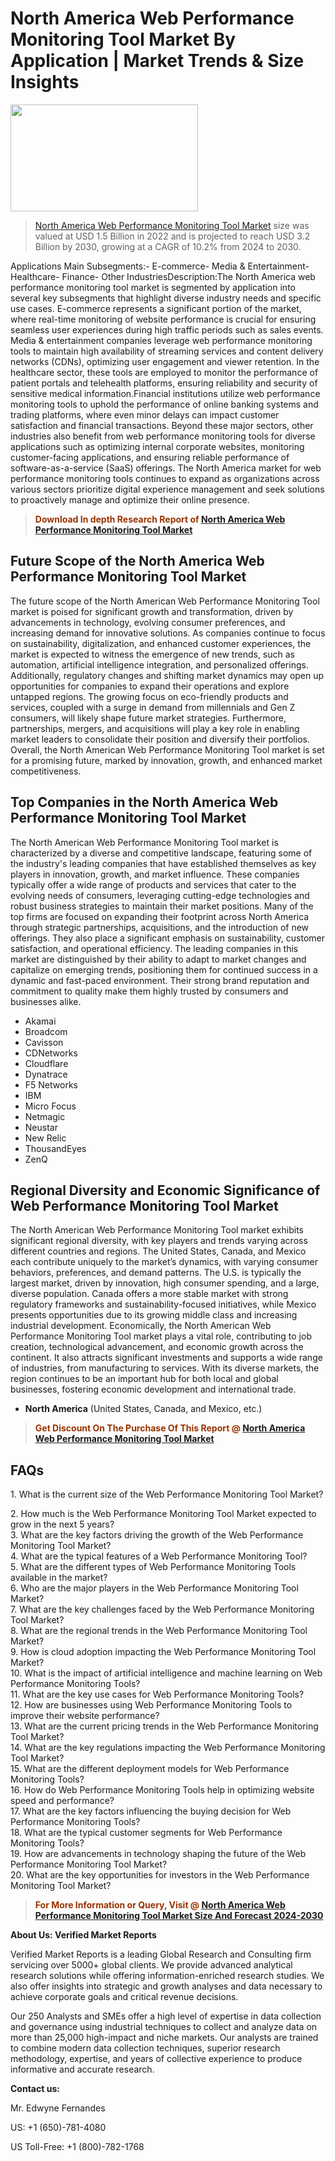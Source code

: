 <p><h1>North America Web Performance Monitoring Tool Market By Application | Market Trends & Size Insights</h1><p><img class="aligncenter size-medium wp-image-105565" src="https://ffe5etoiles.com/wp-content/uploads/2025/01/MST7-300x171.png" alt="" width="300" height="171" /></p><blockquote><p><a href="https://www.verifiedmarketreports.com/download-sample/?rid=221832&utm_source=Github-NA&utm_medium=378" target="_blank">North America Web Performance Monitoring Tool Market</a> size was valued at USD 1.5 Billion in 2022 and is projected to reach USD 3.2 Billion by 2030, growing at a CAGR of 10.2% from 2024 to 2030.</p></blockquote>Applications Main Subsegments:- E-commerce- Media & Entertainment- Healthcare- Finance- Other IndustriesDescription:The North America web performance monitoring tool market is segmented by application into several key subsegments that highlight diverse industry needs and specific use cases. E-commerce represents a significant portion of the market, where real-time monitoring of website performance is crucial for ensuring seamless user experiences during high traffic periods such as sales events. Media & entertainment companies leverage web performance monitoring tools to maintain high availability of streaming services and content delivery networks (CDNs), optimizing user engagement and viewer retention. In the healthcare sector, these tools are employed to monitor the performance of patient portals and telehealth platforms, ensuring reliability and security of sensitive medical information.Financial institutions utilize web performance monitoring tools to uphold the performance of online banking systems and trading platforms, where even minor delays can impact customer satisfaction and financial transactions. Beyond these major sectors, other industries also benefit from web performance monitoring tools for diverse applications such as optimizing internal corporate websites, monitoring customer-facing applications, and ensuring reliable performance of software-as-a-service (SaaS) offerings. The North America market for web performance monitoring tools continues to expand as organizations across various sectors prioritize digital experience management and seek solutions to proactively manage and optimize their online presence.</p><blockquote><p><span style="color: #993300;"><strong>Download In depth Research Report of <a href="https://www.verifiedmarketreports.com/download-sample/?rid=221832&utm_source=Github-NA&utm_medium=378">North America Web Performance Monitoring Tool Market</a></strong></span></p></blockquote><h2>Future Scope of the North America Web Performance Monitoring Tool Market</h2><p>The future scope of the North American Web Performance Monitoring Tool market is poised for significant growth and transformation, driven by advancements in technology, evolving consumer preferences, and increasing demand for innovative solutions. As companies continue to focus on sustainability, digitalization, and enhanced customer experiences, the market is expected to witness the emergence of new trends, such as automation, artificial intelligence integration, and personalized offerings. Additionally, regulatory changes and shifting market dynamics may open up opportunities for companies to expand their operations and explore untapped regions. The growing focus on eco-friendly products and services, coupled with a surge in demand from millennials and Gen Z consumers, will likely shape future market strategies. Furthermore, partnerships, mergers, and acquisitions will play a key role in enabling market leaders to consolidate their position and diversify their portfolios. Overall, the North American Web Performance Monitoring Tool market is set for a promising future, marked by innovation, growth, and enhanced market competitiveness.</p><h2>Top Companies in the North America Web Performance Monitoring Tool Market</h2><p>The North American Web Performance Monitoring Tool market is characterized by a diverse and competitive landscape, featuring some of the industry's leading companies that have established themselves as key players in innovation, growth, and market influence. These companies typically offer a wide range of products and services that cater to the evolving needs of consumers, leveraging cutting-edge technologies and robust business strategies to maintain their market positions. Many of the top firms are focused on expanding their footprint across North America through strategic partnerships, acquisitions, and the introduction of new offerings. They also place a significant emphasis on sustainability, customer satisfaction, and operational efficiency. The leading companies in this market are distinguished by their ability to adapt to market changes and capitalize on emerging trends, positioning them for continued success in a dynamic and fast-paced environment. Their strong brand reputation and commitment to quality make them highly trusted by consumers and businesses alike.</p><p><ul><li>Akamai </li><li> Broadcom </li><li> Cavisson </li><li> CDNetworks </li><li> Cloudflare </li><li> Dynatrace </li><li> F5 Networks </li><li> IBM </li><li> Micro Focus </li><li> Netmagic </li><li> Neustar </li><li> New Relic </li><li> ThousandEyes </li><li> ZenQ</li></ul></p><h2>Regional Diversity and Economic Significance of Web Performance Monitoring Tool Market</h2><p>The North American Web Performance Monitoring Tool market exhibits significant regional diversity, with key players and trends varying across different countries and regions. The United States, Canada, and Mexico each contribute uniquely to the market’s dynamics, with varying consumer behaviors, preferences, and demand patterns. The U.S. is typically the largest market, driven by innovation, high consumer spending, and a large, diverse population. Canada offers a more stable market with strong regulatory frameworks and sustainability-focused initiatives, while Mexico presents opportunities due to its growing middle class and increasing industrial development. Economically, the North American Web Performance Monitoring Tool market plays a vital role, contributing to job creation, technological advancement, and economic growth across the continent. It also attracts significant investments and supports a wide range of industries, from manufacturing to services. With its diverse markets, the region continues to be an important hub for both local and global businesses, fostering economic development and international trade.</p><ul> <li><strong>North America</strong> (United States, Canada, and Mexico, etc.)</li></ul><blockquote><p><span style="color: #993300;"><strong>Get Discount On The Purchase Of This Report @ <a href="https://www.verifiedmarketreports.com/ask-for-discount/?rid=221832&utm_source=Github-NA&utm_medium=378">North America Web Performance Monitoring Tool Market</a></strong></span></p></blockquote><h2>FAQs</h2><p>1. What is the current size of the Web Performance Monitoring Tool Market?</div><div> 2. How much is the Web Performance Monitoring Tool Market expected to grow in the next 5 years?</div><div> 3. What are the key factors driving the growth of the Web Performance Monitoring Tool Market?</div><div> 4. What are the typical features of a Web Performance Monitoring Tool?</div><div> 5. What are the different types of Web Performance Monitoring Tools available in the market?</div><div> 6. Who are the major players in the Web Performance Monitoring Tool Market?</div><div> 7. What are the key challenges faced by the Web Performance Monitoring Tool Market?</div><div> 8. What are the regional trends in the Web Performance Monitoring Tool Market?</div><div> 9. How is cloud adoption impacting the Web Performance Monitoring Tool Market?</div><div> 10. What is the impact of artificial intelligence and machine learning on Web Performance Monitoring Tools?</div><div> 11. What are the key use cases for Web Performance Monitoring Tools?</div><div> 12. How are businesses using Web Performance Monitoring Tools to improve their website performance?</div><div> 13. What are the current pricing trends in the Web Performance Monitoring Tool Market?</div><div> 14. What are the key regulations impacting the Web Performance Monitoring Tool Market?</div><div> 15. What are the different deployment models for Web Performance Monitoring Tools?</div><div> 16. How do Web Performance Monitoring Tools help in optimizing website speed and performance?</div><div> 17. What are the key factors influencing the buying decision for Web Performance Monitoring Tools?</div><div> 18. What are the typical customer segments for Web Performance Monitoring Tools?</div><div> 19. How are advancements in technology shaping the future of the Web Performance Monitoring Tool Market?</div><div> 20. What are the key opportunities for investors in the Web Performance Monitoring Tool Market?</div><div></p><blockquote><p><span style="color: #993300;"><strong>For More Information or Query, Visit @ <a href="https://www.verifiedmarketreports.com/product/web-performance-monitoring-tool-market/">North America Web Performance Monitoring Tool Market Size And Forecast 2024-2030</a></strong></span></p></blockquote><p><strong>About Us: Verified Market Reports</strong></p><p>Verified Market Reports is a leading Global Research and Consulting firm servicing over 5000+ global clients. We provide advanced analytical research solutions while offering information-enriched research studies. We also offer insights into strategic and growth analyses and data necessary to achieve corporate goals and critical revenue decisions.</p><p>Our 250 Analysts and SMEs offer a high level of expertise in data collection and governance using industrial techniques to collect and analyze data on more than 25,000 high-impact and niche markets. Our analysts are trained to combine modern data collection techniques, superior research methodology, expertise, and years of collective experience to produce informative and accurate research.</p><p><strong>Contact us:</strong></p><p>Mr. Edwyne Fernandes</p><p>US: +1 (650)-781-4080</p><p>US Toll-Free: +1 (800)-782-1768</p>
